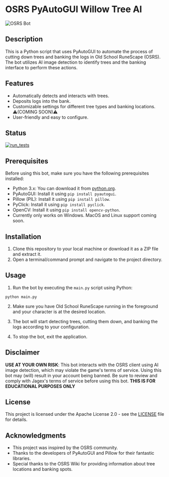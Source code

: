 # OSRS PyAutoGUI Willow Tree AI

![OSRS Bot](https://static.wikia.nocookie.net/2007scape/images/a/a3/Macros.gif/revision/latest?cb=20141201090409)

## Description

This is a Python script that uses PyAutoGUI to automate the process of cutting down trees and banking the logs in Old School RuneScape (OSRS). The bot utilizes AI image detection to identify trees and the banking interface to perform these actions.

## Features

- Automatically detects and interacts with trees.
- Deposits logs into the bank.
- Customizable settings for different tree types and banking locations. ⚠️(COMING SOON)⚠️
- User-friendly and easy to configure.

## Status
[![run_tests](https://github.com/maddox05/osrsAI-pyautogui/actions/workflows/python-app.yml/badge.svg)](https://github.com/maddox05/osrsAI-pyautogui/actions/workflows/python-app.yml)

## Prerequisites

Before using this bot, make sure you have the following prerequisites installed:

- Python 3.x: You can download it from [python.org](https://www.python.org/downloads/).
- PyAutoGUI: Install it using `pip install pyautogui`.
- Pillow (PIL): Install it using `pip install pillow`.
- PyClick: Install it using `pip install pyclick`.
- OpenCV: Install it using `pip install opencv-python`.
- Currently only works on Windows. MacOS and Linux support coming soon.

## Installation

1. Clone this repository to your local machine or download it as a ZIP file and extract it.
2. Open a terminal/command prompt and navigate to the project directory.

## Usage

1. Run the bot by executing the `main.py` script using Python:
```
python main.py
```

2. Make sure you have Old School RuneScape running in the foreground and your character is at the desired location.

3. The bot will start detecting trees, cutting them down, and banking the logs according to your configuration.

4. To stop the bot, exit the application.

## Disclaimer

**USE AT YOUR OWN RISK**: This bot interacts with the OSRS client using AI image detection, which may violate the game's terms of service. Using this bot may (will) result in your account being banned. Be sure to review and comply with Jagex's terms of service before using this bot.
**THIS IS FOR EDUCATIONAL PURPOSES ONLY**

## License

This project is licensed under the Apache License 2.0 - see the [LICENSE](LICENSE) file for details.

## Acknowledgments

- This project was inspired by the OSRS community.
- Thanks to the developers of PyAutoGUI and Pillow for their fantastic libraries.
- Special thanks to the OSRS Wiki for providing information about tree locations and banking spots.

